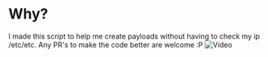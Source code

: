 # Why?
I made this script to help me create payloads without having to check my ip /etc/etc. Any PR's to make the code better are welcome :P
![Video](https://asciinema.org/a/043Gf1K2reLR6UxiZXSAUF6gt)
